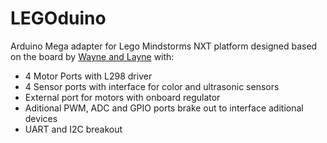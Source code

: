 # LEGOduino
Arduino Mega adapter for Lego Mindstorms NXT platform designed based on the board by [Wayne and Layne](https://www.wayneandlayne.com/projects/bricktronics-megashield/) with:
- 4 Motor Ports with L298 driver
- 4 Sensor ports with interface for color and ultrasonic sensors
- External port for motors with onboard regulator
- Aditional PWM, ADC and GPIO ports brake out to interface aditional devices
- UART and I2C breakout
